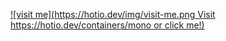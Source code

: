 [![visit me](https://hotio.dev/img/visit-me.png Visit https://hotio.dev/containers/mono or click me!)](https://hotio.dev/containers/mono)
